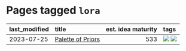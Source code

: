 # Pages tagged `lora`

|last_modified|title|est. idea maturity|tags
|:---|:---|---:|:---|
|2023-07-25|[Palette of Priors](../palette_of_priors.md)|533|[![](https://img.shields.io/badge/tag-experimental-6013c8)](../tags/experimental.md) [![](https://img.shields.io/badge/tag-lora-957448)](../tags/lora.md)|